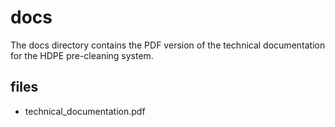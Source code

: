 # docs

The docs directory contains the PDF version of the technical documentation for the HDPE pre-cleaning system. 

## files

- technical_documentation.pdf
